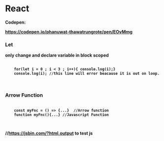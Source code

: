 # React

<b>Codepen:</p> https://codepen.io/phanuwat-thawatrungrote/pen/EOvMmg

<p> <h3> Let </h3> only change and declare variable in block scoped </p>
<pre>
  <code>
    <span>for(let i = 0 ; i < 3 ; i++){ console.log(i);}</span>
    <span>console.log(i);</span> //this line will error beacause it is out on loop.
  </code>

</pre>

<p><h3> Arrow Function </h3> </p>
<pre>
  <code>
    <span>const myFnc = () => {...} </span> //Arrow function
    <span>function myFnc(){...}</span> //Javascript Function
  </code>

</pre>


//https://jsbin.com/?html,output to test js
